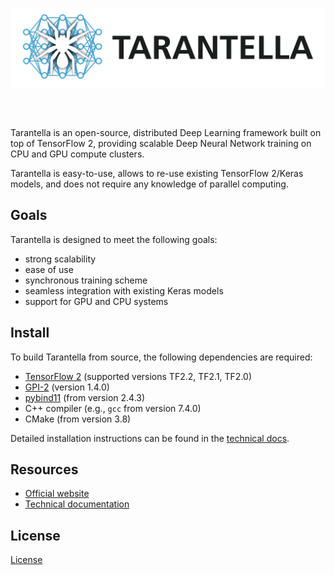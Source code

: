 ![Tarantella](docs/source/pics/tnt_logo_text.png)

<br/><br/>

Tarantella is an open-source, distributed Deep Learning framework built on top of TensorFlow 2,
providing scalable Deep Neural Network training on CPU and GPU compute clusters.

Tarantella is easy-to-use, allows to re-use existing TensorFlow 2/Keras models,
and does not require any knowledge of parallel computing.


## Goals

Tarantella is designed to meet the following goals:

* strong scalability
* ease of use
* synchronous training scheme
* seamless integration with existing Keras models
* support for GPU and CPU systems

## Install

To build Tarantella from source, the following dependencies are required:

* [TensorFlow 2](https://www.tensorflow.org/install) (supported versions TF2.2, TF2.1, TF2.0)
* [GPI-2](https://github.com/cc-hpc-itwm/GPI-2) (version 1.4.0)
* [pybind11](https://github.com/pybind/pybind11) (from version 2.4.3)
* C++ compiler (e.g., `gcc` from version 7.4.0)
* CMake (from version 3.8)

Detailed installation instructions can be found in the [technical docs](https://tarantella.readthedocs.io/en/latest/installation.html).

## Resources

* [Official website](https://www.tarantella.org)
* [Technical documentation](https://tarantella.readthedocs.io/en/latest)

## License

[License](LICENSE)
